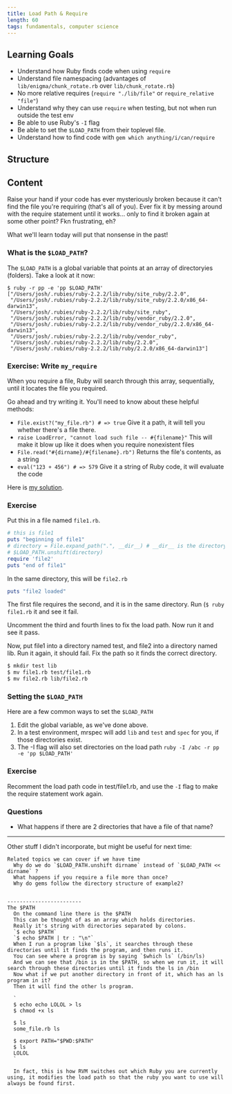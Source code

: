 ```yaml
---
title: Load Path & Require
length: 60
tags: fundamentals, computer science
---
```


## Learning Goals

* Understand how Ruby finds code when using `require`
* Understand file namespacing (advantages of `lib/enigma/chunk_rotate.rb` over `lib/chunk_rotate.rb`)
* No more relative requires (`require "./lib/file"` or `require_relative "file"`)
* Understand why they can use `require` when testing, but not when run outside the test env
* Be able to use Ruby's `-I` flag
* Be able to set the `$LOAD_PATH` from their toplevel file.
* Understand how to find code with `gem which anything/i/can/require`

## Structure


## Content

Raise your hand if your code has ever mysteriously broken because it can't find the file you're requiring
(that's all of you). Ever fix it by messing around with the require statement until it works...
only to find it broken again at some other point? Fkn frustrating, eh?

What we'll learn today will put that nonsense in the past!


### What is the `$LOAD_PATH`?

The `$LOAD_PATH` is a global variable that points at an array of directoryies (folders).
Take a look at it now:

```
$ ruby -r pp -e 'pp $LOAD_PATH'
["/Users/josh/.rubies/ruby-2.2.2/lib/ruby/site_ruby/2.2.0",
 "/Users/josh/.rubies/ruby-2.2.2/lib/ruby/site_ruby/2.2.0/x86_64-darwin13",
 "/Users/josh/.rubies/ruby-2.2.2/lib/ruby/site_ruby",
 "/Users/josh/.rubies/ruby-2.2.2/lib/ruby/vendor_ruby/2.2.0",
 "/Users/josh/.rubies/ruby-2.2.2/lib/ruby/vendor_ruby/2.2.0/x86_64-darwin13",
 "/Users/josh/.rubies/ruby-2.2.2/lib/ruby/vendor_ruby",
 "/Users/josh/.rubies/ruby-2.2.2/lib/ruby/2.2.0",
 "/Users/josh/.rubies/ruby-2.2.2/lib/ruby/2.2.0/x86_64-darwin13"]
```

### Exercise: Write `my_require`

When you require a file, Ruby will search through this array, sequentially,
until it locates the file you required.

Go ahead and try writing it. You'll need to know about these helpful methods:

* `File.exist?("my_file.rb") # => true` Give it a path, it will tell you whether there's a file there.
* `raise LoadError, "cannot load such file -- #{filename}"` This will make it blow up like it does when you require nonexistent files
* `File.read("#{dirname}/#{filename}.rb")` Returns the file's contents, as a string
* `eval("123 + 456") # => 579` Give it a string of Ruby code, it will evaluate the code

Here is [my solution](https://gist.github.com/JoshCheek/bb272ccc4748a5d062db).

### Exercise

Put this in a file named `file1.rb`.

```ruby
# this is file1
puts "beginning of file1"
# directory = File.expand_path(".", __dir__) # __dir__ is the directory of the current file
# $LOAD_PATH.unshift(directory)
require 'file2'
puts "end of file1"
```

In the same directory, this will be `file2.rb`

```ruby
puts "file2 loaded"
```

The first file requires the second, and it is in the same directory.
Run (`$ ruby file1.rb` it and see it fail.

Uncomment the third and fourth lines to fix the load path.
Now run it and see it pass.

Now, put file1 into a directory named test, and file2 into a directory named lib.
Run it again, it should fail. Fix the path so it finds the correct directory.

```sh
$ mkdir test lib
$ mv file1.rb test/file1.rb
$ mv file2.rb lib/file2.rb
```

### Setting the `$LOAD_PATH`

Here are a few common ways to set the `$LOAD_PATH`

1. Edit the global variable, as we've done above.
2. In a test environment, mrspec will add `lib` and `test` and `spec` for you, if those directories exist.
3. The -I flag will also set directories on the load path `ruby -I /abc -r pp -e 'pp $LOAD_PATH'`

### Exercise

Recomment the load path code in test/file1.rb, and use the `-I` flag to make the require statement work again.


### Questions

* What happens if there are 2 directories that have a file of that name?


-----

Other stuff I didn't incorporate, but might be useful for next time:

```
Related topics we can cover if we have time
  Why do we do `$LOAD_PATH.unshift dirname` instead of `$LOAD_PATH << dirname` ?
  What happens if you require a file more than once?
  Why do gems follow the directory structure of example2?


------------------------
The $PATH
  On the command line there is the $PATH
  This can be thought of as an array which holds directories.
  Really it's string with directories separated by colons.
  `$ echo $PATH`
  `$ echo $PATH | tr : "\n"`
  When I run a program like `$ls`, it searches through these directories until it finds the program, and then runs it.
  You can see where a program is by saying `$which ls` (/bin/ls)
  And we can see that /bin is in the $PATH, so when we run it, it will search through these directories until it finds the ls in /bin
  Now what if we put another directory in front of it, which has an ls program in it?
  Then it will find the other ls program.

  `
  $ echo echo LOLOL > ls
  $ chmod +x ls

  $ ls
  some_file.rb ls

  $ export PATH="$PWD:$PATH"
  $ ls
  LOLOL
  `

  In fact, this is how RVM switches out which Ruby you are currently using, it modifies the load path so that the ruby you want to use will always be found first.
```
